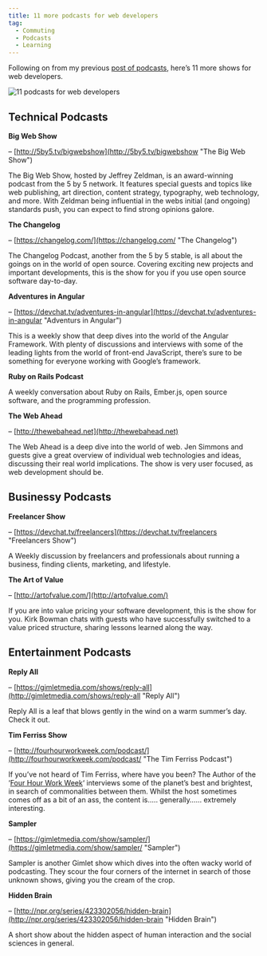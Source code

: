 ```yaml
---
title: 11 more podcasts for web developers
tag:
  - Commuting
  - Podcasts
  - Learning
---
```

Following on from my previous [post of podcasts](http://tonyedwardspz.co.uk/blog/12-podcasts-for-web-developers/ "12 podcasts for web developers"), here&#8217;s 11 more shows for web developers.

![11 podcasts for web developers](/assets/images/import/2016/02/Screen-Shot-2016-02-23-at-18.26.39.png)

## **Technical Podcasts**

**Big Web Show**

&#8211; [http://5by5.tv/bigwebshow](http://5by5.tv/bigwebshow "The Big Web Show")

The Big Web Show, hosted by Jeffrey Zeldman, is an award-winning podcast from the 5 by 5 network. It features special guests and topics like web publishing, art direction, content strategy, typography, web technology, and more. With Zeldman being influential in the webs initial (and ongoing) standards push, you can expect to find strong opinions galore.

**The Changelog**

&#8211; [https://changelog.com/](https://changelog.com/ "The Changelog")

The Changelog Podcast, another from the 5 by 5 stable, is all about the goings on in the world of open source. Covering exciting new projects and important developments, this is the show for you if you use open source software day-to-day.

**Adventures in Angular**

&#8211; [https://devchat.tv/adventures-in-angular](https://devchat.tv/adventures-in-angular "Adventurs in Angular")

This is a weekly show that deep dives into the world of the Angular Framework. With plenty of discussions and interviews with some of the leading lights from the world of front-end JavaScript, there&#8217;s sure to be something for everyone working with Google&#8217;s framework.

**Ruby on Rails Podcast**

A weekly conversation about Ruby on Rails, Ember.js, open source software, and the programming profession.

**The Web Ahead**

&#8211; [http://thewebahead.net](http://thewebahead.net)

The Web Ahead is a deep dive into the world of web. Jen Simmons and guests give a great overview of individual web technologies and ideas, discussing their real world implications. The show is very user focused, as web development should be.

## Businessy Podcasts

**Freelancer Show**

&#8211; [https://devchat.tv/freelancers](https://devchat.tv/freelancers "Freelancers Show")

A Weekly discussion by freelancers and professionals about running a business, finding clients, marketing, and lifestyle.

**The Art of Value**

&#8211; [http://artofvalue.com/](http://artofvalue.com/)

If you are into value pricing your software development, this is the show for you. Kirk Bowman chats with guests who have successfully switched to a value priced structure, sharing lessons learned along the way.

## Entertainment Podcasts

**Reply All**

&#8211; [https://gimletmedia.com/shows/reply-all](http://gimletmedia.com/shows/reply-all "Reply All")

Reply All is a leaf that blows gently in the wind on a warm summer&#8217;s day. Check it out.

**Tim Ferriss Show**

&#8211; [http://fourhourworkweek.com/podcast/](http://fourhourworkweek.com/podcast/ "The Tim Ferriss Podcast")

If you&#8217;ve not heard of Tim Ferriss, where have you been? The Author of the &#8216;[Four Hour Work Week](http://www.amazon.co.uk/gp/product/0091929113/ref=as_li_tl?ie=UTF8&camp=1634&creative=6738&creativeASIN=0091929113&linkCode=as2&tag=aandeuk-21)&#8216; interviews some of the planet&#8217;s best and brightest, in search of commonalities between them. Whilst the host sometimes comes off as a bit of an ass, the content is&#8230;.. generally&#8230;&#8230; extremely interesting.

**Sampler**

&#8211; [https://gimletmedia.com/show/sampler/](https://gimletmedia.com/show/sampler/ "Sampler")

Sampler is another Gimlet show which dives into the often wacky world of podcasting. They scour the four corners of the internet in search of those unknown shows, giving you the cream of the crop.

**Hidden Brain**

&#8211; [http://npr.org/series/423302056/hidden-brain](http://npr.org/series/423302056/hidden-brain "Hidden Brain")

A short show about the hidden aspect of human interaction and the social sciences in general.
